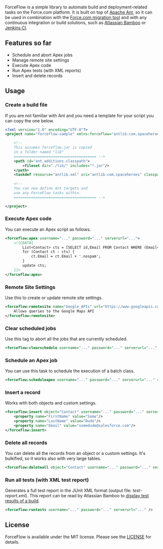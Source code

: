 ForceFlow is a simple library to automate build and deployment-related tasks on the Force.com platform. 
It is built on top of [Apache Ant](http://ant.apache.org/), so it can be used in combination with the [Force.com migration tool](https://developer.salesforce.com/page/Force.com_Migration_Tool) and with any continuous integration or build solutions, such as [Atlassian Bamboo](https://www.atlassian.com/software/bamboo) or [Jenkins CI](https://jenkins-ci.org/).

## Features so far
* Schedule and abort Apex jobs
* Manage remote site settings
* Execute Apex code
* Run Apex tests (with XML reports)
* Insert and delete records

## Usage
### Create a build file
If you are not familiar with Ant and you need a template for your script you can copy the one below.
```XML
<?xml version="1.0" encoding="UTF-8"?>
<project name="forceflow-sample" xmlns:forceflow="antlib:com.spaceheroes">

	<!-- 
	This assumes forceflow.jar is copied 
	in a folder named "lib"
	====================================== -->
	<path id="ant.additions.classpath">
		<fileset dir="./lib/" includes="*.jar"/>
	</path>
	<taskdef resource="antlib.xml" uri="antlib:com.spaceheroes" classpathref="ant.additions.classpath" />
	
	<!--
	You can now define Ant targets and 
	use any ForceFlow tasks within.
	====================================== -->

</project>
```

### Execute Apex code
You can execute an Apex script as follows.
```XML
<forceflow:apex username="..." password="..." serverurl="...">
	<![CDATA[		
		List<Contact> cts = [SELECT id,Email FROM Contact WHERE (Email<>null AND (NOT Email LIKE '%.nospam'))];
		for (Contact ct : cts) { 
			ct.Email = ct.Email + '.nospam'; 
		}
		update cts;
	]]>
</forceflow:apex>
```

### Remote Site Settings
Use this to create or update remote site settings.
```XML
<forceflow:remotesite name="Google_APIs" url="https://www.googleapis.com" disableProtocolSecurity="true" username="..." password="..." serverurl="...">
	Allows queries to the Google Maps API
</forceflow:remotesite>
```

### Clear scheduled jobs
Use this tag to abort all the jobs that are currently scheduled. 
```XML
<forceflow:clearschedule username="..." password="..." serverurl="..." /> 	
```

### Schedule an Apex job
You can use this task to schedule the execution of a batch class.
```XML
<forceflow:scheduleapex username="..." password="..." serverurl="..." className="MySchedulableClass" cron="0 0 12 1/1 * ? *" />	
```

### Insert a record
Works with both objects and custom settings.
```XML
<forceflow:insert object="Contact" username="..." password="..." serverurl="...">
	<property name="FirstName" value="Some"/>
	<property name="LastName" value="Dude"/>
	<property name="Email" value="somedude@salesforce.com"/>
</forceflow:insert>
```

### Delete all records
You can delete all the records from an object or a custom settings. It's bulkified, so it works also with very large tables.
```XML
<forceflow:deleteall object="Contact" username="..." password="..." serverurl="..."/>
```

### Run all tests (with XML test report)
Generates a full test report in the JUnit XML format (output file: _test-report.xml_). This report can be read by Atlassian Bamboo to [display test results of a build](https://confluence.atlassian.com/bamboo/viewing-test-results-for-a-build-289276936.html).
```XML
<forceflow:runtests username="..." password="..." serverurl="..." />
```

## License
ForceFlow is available under the MIT license. Please see the [LICENSE](LICENSE.md) for details.
